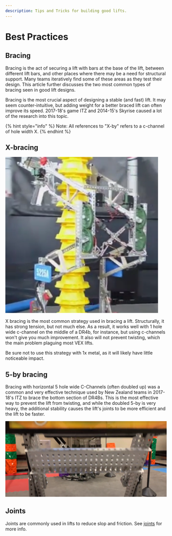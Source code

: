 ```yaml
---
description: Tips and Tricks for building good lifts.
---
```


# Best Practices

## Bracing

Bracing is the act of securing a lift with bars at the base of the lift, between different lift bars, and other places where there may be a need for structural support. Many teams iteratively find some of these areas as they test their design. This article further discusses the two most common types of bracing seen in good lift designs.

Bracing is the most crucial aspect of designing a stable (and fast) lift. It may seem counter-intuitive, but adding weight for a better braced lift can often improve its speed. 2017-18's game ITZ and 2014-15's Skyrise caused a lot of the research into this topic. 

{% hint style="info" %}
Note: All references to "X-by" refers to a c-channel of hole width X.
{% endhint %}

## X-bracing

![5225A Lift](../../.gitbook/assets/5225alift.png)

X bracing is the most common strategy used in bracing a lift. Structurally, it has strong tension, but not much else. As a result, it works well with 1 hole wide c-channel on the middle of a DR4b, for instance, but using c-channels won't give you much improvement. It also will not prevent twisting, which the main problem plaguing most VEX lifts.

Be sure not to use this strategy with 1x metal, as it will likely have little noticeable impact. 

## 5-by bracing

Bracing with horizontal 5 hole wide C-Channels (often doubled up) was a common and very effective technique used by New Zealand teams in 2017-18's ITZ to brace the bottom section of DR4Bs. This is the most effective way to prevent the lift from twisting, and while the doubled 5-by is very heavy, the additional stability causes the lift's joints to be more efficient and the lift to be faster.

![Single 5-by Bracing on "Big Chungus" (BLRS Tower Takeover) ](<../../.gitbook/assets/image (35).png>)

## Joints

Joints are commonly used in lifts to reduce slop and friction. See [joints](../vex-joints.md) for more info.
